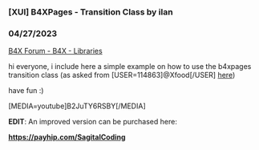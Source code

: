 ###  [XUI] B4XPages - Transition Class by ilan
### 04/27/2023
[B4X Forum - B4X - Libraries](https://www.b4x.com/android/forum/threads/135595/)

hi everyone, i include here a simple example on how to use the b4xpages transition class (as asked from [USER=114863]@Xfood[/USER] [here](https://www.b4x.com/android/forum/threads/bitmapcreator-effect.135530/post-857434))  
  
have fun :)  
  
[MEDIA=youtube]B2JuTY6RSBY[/MEDIA]  
  
  
  
**EDIT**: An improved version can be purchased here:  
  
****<https://payhip.com/SagitalCoding>****